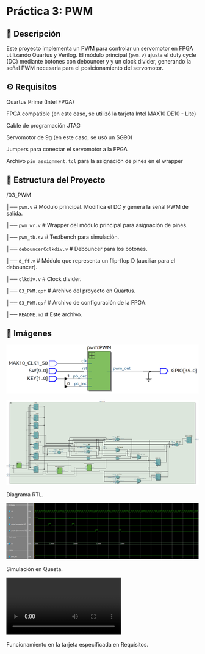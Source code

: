 # Práctica 3: PWM


## 📌 Descripción

Este proyecto implementa un PWM para controlar un servomotor en FPGA utilizando Quartus y Verilog. El módulo principal (`pwm.v`) ajusta el duty cycle (DC) mediante botones con debouncer y y un clock divider, generando la señal PWM necesaria para el posicionamiento del servomotor.


## ⚙️ Requisitos

Quartus Prime (Intel FPGA)

FPGA compatible (en este caso, se utilizó la tarjeta Intel MAX10 DE10 - Lite)

Cable de programación JTAG

Servomotor de 9g (en este caso, se usó un SG90)

Jumpers para conectar el servomotor a la FPGA

Archivo `pin_assignment.tcl` para la asignación de pines en el wrapper


## 📂 Estructura del Proyecto

/03_PWM

│── `pwm.v`     # Módulo principal. Modifica el DC y genera la señal PWM de salida.

│── `pwm_wr.v`     # Wrapper del módulo principal para asignación de pines.

│── `pwm_tb.sv`     # Testbench para simulación.

│── `debouncerCclkdiv.v`     # Debouncer para los botones.

│── `d_ff.v`     # Módulo que representa un flip-flop D (auxiliar para el debouncer).

│── `clkdiv.v`     # Clock divider.

│── `03_PWM.qpf`   # Archivo del proyecto en Quartus.

│── `03_PWM.qsf`   # Archivo de configuración de la FPGA.

│── `README.md`       # Este archivo.


## 📸 Imágenes

![Diagrama RTL de la Práctica 3 parte 1](imagenes/P03RTL1.png)

![Diagrama RTL de la Práctica 3 parte 2](imagenes/P03RTL2.png)

Diagrama RTL.


![Simulación de la Práctica 3](imagenes/P03Ondas.png)

Simulación en Questa.


![Funcionamiento de la Práctica 3](imagenes/P03Tarjeta.mp4)

Funcionamiento en la tarjeta especificada en Requisitos.